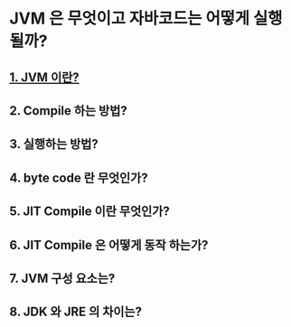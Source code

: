 JVM 은 무엇이고 자바코드는 어떻게 실행될까?
=

## [1. JVM 이란?](./jvm.md)

## 2. Compile 하는 방법?

## 3. 실행하는 방법?

## 4. byte code 란 무엇인가?

## 5. JIT Compile 이란 무엇인가?

## 6. JIT Compile 은 어떻게 동작 하는가?

## 7. JVM 구성 요소는?

## 8. JDK 와 JRE 의 차이는?

